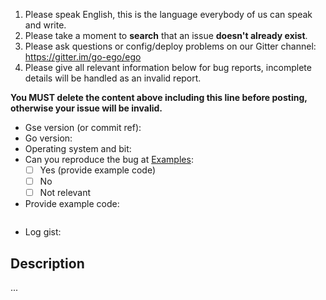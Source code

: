 1. Please speak English, this is the language everybody of us can speak and write.
2. Please take a moment to **search** that an issue **doesn't already exist**.
3. Please ask questions or config/deploy problems on our Gitter channel: https://gitter.im/go-ego/ego
4. Please give all relevant information below for bug reports, incomplete details will be handled as an invalid report.

**You MUST delete the content above including this line before posting, otherwise your issue will be invalid.**

- Gse version (or commit ref):
- Go version:
- Operating system and bit:
- Can you reproduce the bug at [Examples](https://github.com/xqk/gse/tree/master/examples):
  - [ ] Yes (provide example code)
  - [ ] No
  - [ ] Not relevant
- Provide example code: 

```Go

```
- Log gist:

## Description

...
